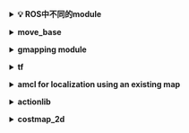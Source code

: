 <b><details><summary>💡 ROS中不同的module</summary></b>

📘 Summary 页面是目录收起，📖 Details 页面是全文展开，适用于不同场景和阅读习惯。

📄 保存为 PDF 方式：使用 Chrome 浏览器打开 <a href="https://github.com/huihut/interview/blob/master/README_Details.md">📖 Details</a> 页面，右键 - 打印 - 选择目标打印机是另存为PDF - 保存（[打印预览.png](images/打印预览.png)）

</details>

<b><details><summary> move_base </summary></b>

在ros wiki中可以找到[网页](http://wiki.ros.org/move_base)


</details>

<b><details><summary> gmapping module </summary></b>

在ros wiki中可以找到[网页](http://wiki.ros.org/gmapping)
The slam_gmapping node takes in ***sensor_msgs/LaserScan*** messages and builds a map (***nav_msgs/OccupancyGrid***).
The map can be retrieved via a ROS topic or service. 
需要subscribe tf/tfMessages 和 sensor_msgs/LaserScan, 通过laser的数据生成一个map 并publish,其他node可以订阅这个topic.
slam_mapping可以设置很多的参数,具体看ros wiki.

</details>

<b><details><summary> tf </summary></b>

在ros wiki中可以找到[网页](http://wiki.ros.org/tf)


</details>


<b><details><summary> amcl for localization using an existing map </summary></b>
在ros wiki中可以找到[网页](http://wiki.ros.org/acml)

</details>

<b><details><summary> actionlib  </summary></b>
  
在ros wiki中可以找到[网页](http://wiki.ros.org/actionlib)

作为例子:在ros/indigo/include/actionlib_tutorials/FibonacciFeedback.h中, 看以下action具体生成的容器写法及用法.

</details>


<b><details><summary> costmap_2d  </summary></b>
在ros wiki中可以找到[网页](http://wiki.ros.org/costmap_2d#Parameters)

</details>
